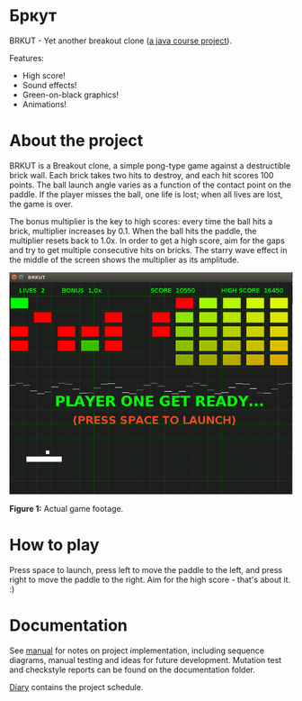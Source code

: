 Бркут
======

BRKUT - Yet another breakout clone ([a java course project](http://javalabra.github.io/Javalabra2014-2/#/pages/)).

Features:
* High score!
* Sound effects!
* Green-on-black graphics!
* Animations!

About the project
=================
BRKUT is a Breakout clone, a simple pong-type game against a destructible brick wall. Each brick takes two hits to destroy, and each hit scores 100 points. The ball launch angle varies as a function of the contact point on the paddle. If the player misses the ball, one life is lost; when all lives are lost, the game is over. 

The bonus multiplier is the key to high scores: every time the ball hits a brick, multiplier increases by 0.1. When the ball hits the paddle, the multiplier resets back to 1.0x. In order to get a high score, aim for the gaps and try to get multiple consecutive hits on bricks. The starry wave effect in the middle of the screen shows the multiplier as its amplitude.

![Screenshot](https://github.com/lopossumi/brkut/blob/master/images/screenshot.png)

**Figure 1:** Actual game footage.

How to play
===========
Press space to launch, press left to move the paddle to the left, and press right to move the paddle to the right. Aim for the high score - that's about it. :)

Documentation
=============
See [manual](/documentation/manual.md) for notes on project implementation, including sequence diagrams, manual testing and ideas for future development. Mutation test and checkstyle reports can be found on the documentation folder.

[Diary](https://github.com/lopossumi/brkut/blob/master/documentation/diary.md) contains the project schedule.
